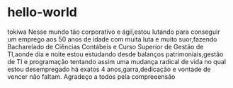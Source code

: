 # hello-world
tokiwa
Nesse mundo tão corporativo e ágil,estou lutando para conseguir um emprego aos 50 anos de idade com muita luta e muito suor,fazendo Bacharelado de Ciências Contábeis e Curso Superior de Gestão de TI,aonde dia e noite estou estudando desde balanços patrimoniais,gestão de TI e programação tentando assim uma mudança radical de vida no qual estou desempregado há exatos 4 anos,garra,dedicação e vontade de vencer não faltam.
Agradeço a todos pela compreeensão
